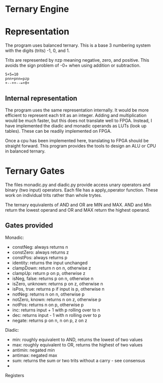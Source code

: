 # Ternary Engine

# Representation

The program uses balanced ternary. This is a base 3 numbering system with the digits (trits) -1, 0, and 1.

Trits are represented by nzp meaning negative, zero, and positive. This avoids the sign problem of -0+ when using addition or subtraction.
```
5+5=10
pnn+pnn=pzp
+--++--=+0+
```

## Internal representation

The program uses the same representation internally. It would be more efficient to represent each trit as an integer. Adding and multiplication would be much faster, but this does not translate well to FPGA. Instead, I have implemented the diadic and monadic operands as LUTs (look up tables). These can be readily implemented on FPGA.

Once a cpu has been implemented here, translating to FPGA should be straight forward. This program provides the tools to design an ALU or CPU in balanced ternary.

# Ternary Gates

The files monadic.py and diadic.py provide access unary operators and binary (two input) operators. Each file has a apply_operator function. These work on individual trits rather than whole trytes. 

The ternary equivalents of AND and OR are MIN and MAX. AND and Min return the lowest operand and OR and MAX return the highest operand.

## Gates provided

Monadic:
- constNeg: always returns n
- constZero: always returns z
- constPos: always returns p
- identity: returns the input unchanged
- clampDown: return n on n, otherwise z
- clampUp: return p on p, otherwise z
- isNeg, false: returns p on n, otherwise n
- isZero, unknown: returns p on z, otherwise n
- isPos, true: returns p if input is p, otherwise n
- notNeg: returns n on n, otherwise p
- notZero, known: returns n on z, otherwise p
- notPos: returns n on p, otherwise p
- inc: returns input + 1 with p rolling over to n
- dec: returns input - 1 with n rolling over to p
- negate: returns p on n, n on p, z on z

Diadic:
- min: roughly equivalent to AND, returns the lowest of two values
- max: roughly equivalent to OR, returns the highest of two values
- antimin: negated min
- antimax: negated max
- sum: returns the sum or two trits without a carry - see consensus
- 

Registers